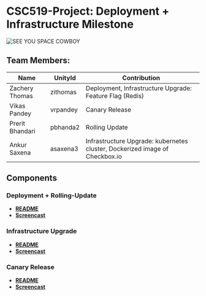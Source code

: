 # CSC519-Project: Deployment + Infrastructure Milestone


![SEE YOU SPACE COWBOY](https://img.youtube.com/vi/yg7V67ptg18/0.jpg)

## Team Members:
| Name | UnityId | Contribution |
|---------------------|-------|---------------------|
| Zachery Thomas | zithomas | Deployment, Infrastructure Upgrade: Feature Flag (Redis) |
| Vikas Pandey | vrpandey | Canary Release |
| Prerit Bhandari | pbhanda2 | Rolling Update |
| Ankur Saxena | asaxena3 | Infrastructure Upgrade: kubernetes cluster, Dockerized image of Checkbox.io |

## Components

### Deployment + Rolling-Update
+ **[README](./Deployment%2BRollingUpdate)**
+ **[Screencast](https://youtu.be/OgyeE7KXN0s)**

### Infrastructure Upgrade
+ **[README](./Infrastructure)**
+ **[Screencast](./Infrastructure)**

### Canary Release
+ **[README](./CanaryRelease)**
+ **[Screencast](https://youtu.be/xv2Xlu7iNNs)**


